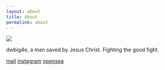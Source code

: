 ```yaml
---
layout: about
title: About
permalink: about
---
```



<img src="{{site.baseurl}}/assets/img/dwbig4e.png">
<div class="info">
  <p>dwbig4e, a man saved by Jesus Christ. Fighting the good fight.</p>
  <p><a href="mailto:dwbig4e@gmail.com">mail</a> <a href="https://www.instagram.com/dwbig4e/">instagram</a> <a href="https://opensea.io/dwbig4e">opensea</a></p>
 </div>
